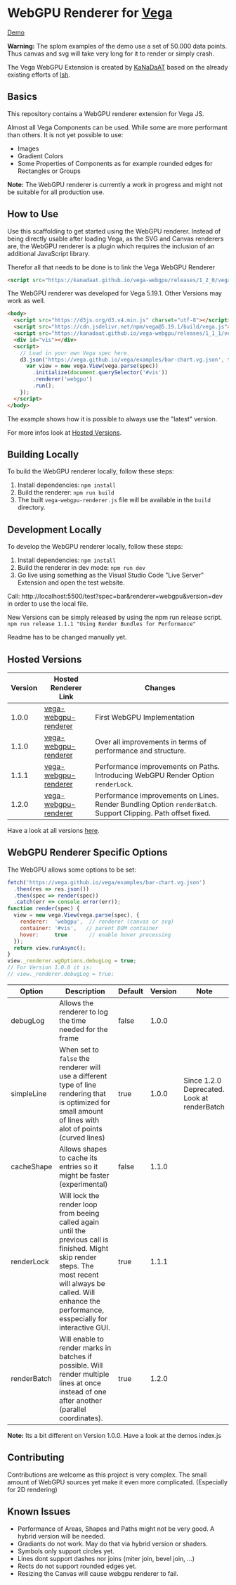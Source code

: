 # WebGPU Renderer for [Vega](https://vega.github.io/vega)

[Demo](https://kanadaat.github.io/vega-webgpu/test)

**Warning:** The splom examples of the demo use a set of 50.000 data points. Thus canvas and svg will take very long for it to render or simply crash.

The Vega WebGPU Extension is created by [KaNaDaAT](https://github.com/KaNaDaAT) based on the already existing efforts of [lsh](https://github.com/lsh).

## Basics

This repository contains a WebGPU renderer extension for Vega JS. 

Almost all Vega Components can be used. While some are more performant than others. 
It is not yet possible to use:
- Images
- Gradient Colors
- Some Properties of Components as for example rounded edges for Rectangles or Groups

**Note:** The WebGPU renderer is currently a work in progress and might not be suitable for all production use.

## How to Use

Use this scaffolding to get started using the WebGPU renderer. Instead of being directly usable after loading Vega, as the SVG and Canvas renderers are, the WebGPU renderer is a plugin which requires the inclusion of an additional JavaScript library.

Therefor all that needs to be done is to link the Vega WebGPU Renderer
```html
<script src="https://kanadaat.github.io/vega-webgpu/releases/1_2_0/vega-webgpu-renderer.js"></script>
```

The WebGPU renderer was developed for Vega 5.19.1. Other Versions may work as well.
```html
<body>
  <script src="https://d3js.org/d3.v4.min.js" charset="utf-8"></script>
  <script src="https://cdn.jsdelivr.net/npm/vega@5.19.1/build/vega.js"></script>
  <script src="https://kanadaat.github.io/vega-webgpu/releases/1_1_1/vega-webgpu-renderer.js"></script>
  <div id="vis"></div>
  <script>
    // Load in your own Vega spec here.
    d3.json('https://vega.github.io/vega/examples/bar-chart.vg.json', function (spec) {
      var view = new vega.View(vega.parse(spec))
        .initialize(document.querySelector('#vis'))
        .renderer('webgpu')
        .run();
    });
  </script>
</body>
```

The example shows how it is possible to always use the "latest" version.

For more infos look at [Hosted Versions](#hosted-versions).

## Building Locally
To build the WebGPU renderer locally, follow these steps:

1. Install dependencies: `npm install`
2. Build the renderer: `npm run build`
3. The built `vega-webgpu-renderer.js` file will be available in the `build` directory.


## Development Locally
To develop the WebGPU renderer locally, follow these steps:

1. Install dependencies: `npm install`
2. Build the renderer in dev mode: `npm run dev`
3. Go live using something as the Visual Studio Code "Live Server" Extension and open the test website.

Call: http://localhost:5500/test?spec=bar&renderer=webgpu&version=dev in order to use the local file.

New Versions can be simply released by using the npm run release script.
`npm run release 1.1.1 "Using Render Bundles for Performance"`

Readme has to be changed manually yet.

## Hosted Versions

| Version | Hosted Renderer Link                                                                                     | Changes |
| ------- | -------------------------------------------------------------------------------------------------------- | ------- |
| 1.0.0   | [vega-webgpu-renderer](https://kanadaat.github.io/vega-webgpu/releases/1_0_0/vega-webgpu-renderer.js) | First WebGPU Implementation |
| 1.1.0   | [vega-webgpu-renderer](https://kanadaat.github.io/vega-webgpu/releases/1_1_0/vega-webgpu-renderer.js) | Over all improvements in terms of performance and structure.  |
| 1.1.1   | [vega-webgpu-renderer](https://kanadaat.github.io/vega-webgpu/releases/1_1_1/vega-webgpu-renderer.js) | Performance improvements on Paths.<br>Introducing WebGPU Render Option `renderLock`.  |
| 1.2.0   | [vega-webgpu-renderer](https://kanadaat.github.io/vega-webgpu/releases/1_2_0/vega-webgpu-renderer.js) | Performance improvements on Lines. Render Bundling Option `renderBatch`. Support Clipping. Path offset fixed.  |
Have a look at all versions [here](https://kanadaat.github.io/vega-webgpu/releases).


## WebGPU Renderer Specific Options

The WebGPU allows some options to be set:
```js
fetch('https://vega.github.io/vega/examples/bar-chart.vg.json')
  .then(res => res.json())
  .then(spec => render(spec))
  .catch(err => console.error(err));
function render(spec) {
  view = new vega.View(vega.parse(spec), {
    renderer:  'webgpu',  // renderer (canvas or svg)
    container: '#vis',   // parent DOM container
    hover:     true       // enable hover processing
  });
  return view.runAsync();
}
view._renderer.wgOptions.debugLog = true;
// For Version 1.0.0 it is:
// view._renderer.debugLog = true;
```
| Option     | Description                                                                                                                                                 | Default | Version | Note |
|------------|-------------------------------------------------------------------------------------------------------------------------------------------------------------|---------|---------|---|
| debugLog   | Allows the renderer to log the time needed for the frame                                                                                                    | false   | 1.0.0   |   |
| simpleLine | When set to `false` the renderer will use a different type of line rendering that is optimized for small amount of lines with alot of points (curved lines) | true    | 1.0.0   | Since 1.2.0 Deprecated. Look at renderBatch  |
| cacheShape | Allows shapes to cache its entries so it might be faster (experimental)                                                                                     | false   | 1.1.0   |   |
| renderLock | Will lock the render loop from beeing called again until the previous call is finished. Might skip render steps. The most recent will always be called. Will enhance the performance, esspecially for interactive GUI.                                 | true   | 1.1.1   |   |
| renderBatch | Will enable to render marks in batches if possible. Will render multiple lines at once instead of  one after another (parallel coordinates).                       | true   | 1.2.0   |   |

**Note:** Its a bit different on Version 1.0.0. Have a look at the demos index.js

## Contributing

Contributions are welcome as this project is very complex. The small amount of WebGPU sources yet make it even more complicated. (Especially for 2D rendering)

## Known Issues

- Performance of Areas, Shapes and Paths might not be very good. A hybrid version will be needed.
- Gradiants do not work. May do that via hybrid version or shaders.
- Symbols only support circles yet.
- Lines dont support dashes nor joins (miter join, bevel join, ...)
- Rects do not support rounded edges yet.
- Resizing the Canvas will cause webgpu renderer to fail.

